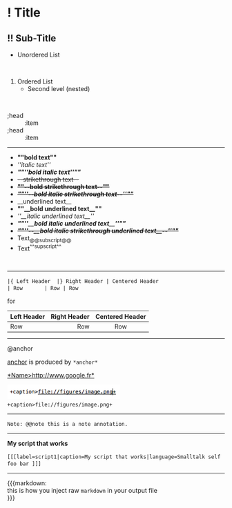 

# \! Title


## \!\! Sub\-Title



-  Unordered List

&nbsp;

1.  Ordered List
    -  Second level \(nested\)


&nbsp;
<dl><dt>;head
</dt><dd>:item</dd><dt>;head
</dt><dd>:item</dd></dl>


---



-  **""bold text""**
-  *''italic text''*
-  ***""''bold italic text''""***
-  ~~<del>\-\-strikethrough text\-\-</del>~~
-  **~~<del>""\-\-bold strikethrough text\-\-""</del>~~**
-  ***~~<del>""''\-\-bold italic strikethrough text\-\-''""</del>~~***
-  \_\_underlined text\_\_
-  **""\_\_bold underlined text\_\_""**
-  *''\_\_italic underlined text\_\_''*
-  ***""''\_\_bold italic underlined text\_\_''""***
-  ***~~<del>""''\-\-\_\_bold italic strikethrough underlined text\_\_\-\-''""</del>~~***
-  Text<sub>@@subscript@@</sub>
-  Text<sup>^^supscript^^</sup>

&nbsp;


---



```
|{ Left Header 	|} Right Header | Centered Header
| Row		| Row | Row
```


for 

|  Left Header 	 |  Right Header  |  Centered Header
| :-| -:| :-:
|  Row		 |  Row  |  Row




---

@anchor<a name="anchor"></a>

[anchor](#anchor) is produced by `*anchor*`

[\*Name>http://www\.google\.fr\*](http://www.google.com)

<a name=""></a>![](figures/image.png "caption") `+caption>file://figures/image.png+`


---




    Note: @@note this is a note annotation.




---


<a name="script1"></a>**My script that works**

```smalltalk
[[[label=script1|caption=My script that works|language=Smalltalk self foo bar ]]]
```




---





{{{markdown:<br>
this is how you inject raw `markdown` in your output file
<br>\}\}\}



